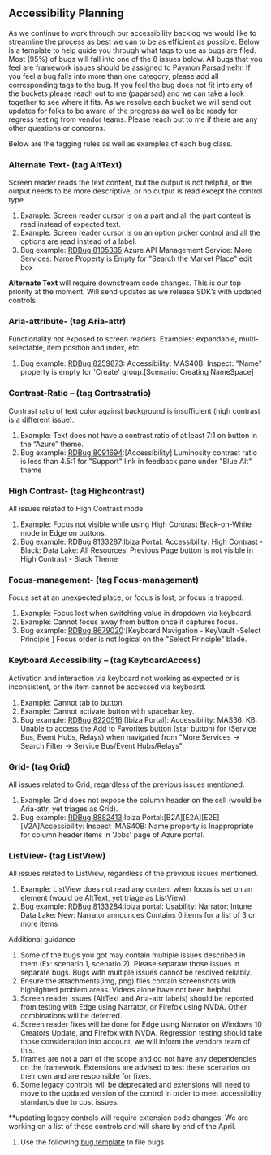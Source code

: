 ## Accessibility Planning

As we continue to work through our accessibility backlog we would like to streamline the process as best we can to be as efficient as possible. Below is a template to help guide you through what tags to use as bugs are filed. Most (95%) of bugs will fall into one of the 8 issues below. All bugs that you feel are framework issues should be assigned to Paymon Parsadmehr. If you feel a bug falls into more than one category, please add all corresponding tags to the bug. If you feel the bug does not fit into any of the buckets please reach out to me (paparsad) and we can take a look together to see where it fits. As we resolve each bucket we will send out updates for folks to be aware of the progress as well as be ready for regress testing from vendor teams. Please reach out to me if there are any other questions or concerns. 
 
 
Below are the tagging rules as well as examples of each bug class. 
### Alternate Text- (tag AltText)
  Screen reader reads the text content, but the output is not helpful, or the output needs to be more descriptive, or no output is read except the control type.
1.   Example: Screen reader cursor is on a part and all the part content is read instead of expected text.
1.   Example: Screen reader cursor is on an option picker control and all the options are read instead of a label.
1.   Bug example: [RDBug 8105335](http://vstfrd:8080/Azure/RD/_workitems#_a=edit&id=8105335):Azure API Management Service: More Services: Name Property is Empty for "Search the Market Place" edit box
 
**Alternate Text** will require downstream code changes. This is our top priority at the  moment. Will send updates as we release SDK’s with updated controls. 

### Aria-attribute- (tag Aria-attr)
  Functionality not exposed to screen readers. Examples: expandable, multi-selectable, item position and index, etc.
1.  Bug example: [RDBug 8259873](http://vstfrd:8080/Azure/RD/_workitems#_a=edit&id=8259873): Accessibility: MAS40B: Inspect: "Name" property is empty for 'Create' group.[Scenario: Creating NameSpace]
 

### Contrast-Ratio – (tag Contrastratio)
Contrast ratio of text color against background is insufficient (high contrast is a different issue).
1.   Example: Text does not have a contrast ratio of at least 7:1 on button in the “Azure” theme.
1.   Bug example: [RDBug 8091694](http://vstfrd:8080/Azure/RD/_workitems#_a=edit&id=8091694):[Accessibility] Luminosity contrast ratio is less than 4.5:1 for "Support" link in feedback pane under "Blue Alt" theme
 
### High Contrast- (tag Highcontrast)
All issues related to High Contrast mode.
1.   Example: Focus not visible while using High Contrast Black-on-White mode in Edge on buttons.
1.  Bug example: [RDBug 8133287](http://vstfrd:8080/Azure/RD/_workitems#_a=edit&id=8133287):Ibiza Portal: Accessibility: High Contrast - Black: Data Lake: All Resources: Previous Page button is not visible in High Contrast - Black Theme
  
### Focus-management- (tag Focus-management)
Focus set at an unexpected place, or focus is lost, or focus is trapped.
1.   Example: Focus lost when switching value in dropdown via keyboard.
1.   Example: Cannot focus away from button once it captures focus.
1.  Bug example: [RDBug 8679020](http://vstfrd:8080/Azure/RD/_workitems#_a=edit&id=8679020):[Keyboard Navigation - KeyVault -Select Principle ] Focus order is not logical on the "Select Principle" blade.
 
### Keyboard Accessibility – (tag KeyboardAccess)
Activation and interaction via keyboard not working as expected or is inconsistent, or the item cannot be accessed via keyboard.
1.   Example: Cannot tab to button.
1.   Example: Cannot activate button with spacebar key.
1.  Bug example: [RDBug 8220516](http://vstfrd:8080/Azure/RD/_workitems#_a=edit&id=8220516):[Ibiza Portal]: Accessibility: MAS36: KB: Unable to access the Add to Favorites button (star button) for (Service Bus, Event Hubs, Relays) when navigated from "More Services -> Search Filter -> Service Bus/Event Hubs/Relays".
 
### Grid- (tag Grid)
All issues related to Grid, regardless of the previous issues mentioned.
1.  Example: Grid does not expose the column header on the cell (would be Aria-attr, yet triages as Grid).
1.  Bug example: [RDBug 8882413](http://vstfrd:8080/Azure/RD/_workitems#_a=edit&id=8882413):Ibiza Portal:[B2A][E2A][E2E][V2A]Accessibility: Inspect :MAS40B: Name property is Inappropriate for column header items in 'Jobs' page of Azure portal.
 
### ListView- (tag ListView)
All issues related to ListView, regardless of the previous issues mentioned.
1. Example: ListView does not read any content when focus is set on an element (would be AltText, yet triage as ListView).
1. Bug example: [RDBug 8133284](http://vstfrd:8080/Azure/RD/_workitems#_a=edit&id=8133284):ibiza portal: Usability: Narrator: Intune Data Lake: New: Narrator announces Contains 0 items for a list of 3 or more items
 
 
 
Additional guidance
1.   Some of the bugs you got may contain multiple issues described in them (Ex: scenario 1, scenario 2). Please separate those issues in separate bugs. Bugs with multiple issues cannot be resolved reliably.
1.   Ensure the attachments(img, png) files contain screenshots with highlighted problem areas. Videos alone have not been helpful.
1.   Screen reader issues (AltText and Aria-attr labels) should be reported from testing with Edge using Narrator, or Firefox using NVDA. Other combinations will be deferred.
1.   Screen reader fixes will be done for Edge using Narrator on Windows 10 Creators Update, and Firefox with NVDA. Regression testing should take those consideration into account, we will inform the vendors team of this.
1.   Iframes are not a part of the scope and do not have any dependencies on the framework. Extensions are advised to test these scenarios on their own and are responsible for fixes.
1.   Some legacy controls will be deprecated and extensions will need to move to the updated version of the control in order to meet accessibility standards due to cost issues. 
 
**updating legacy controls will require extension code changes. We are working on a list of these controls and will share by end of the April. 

1.   Use the following [bug template](http://vstfrd:8080/Azure/RD/_workItems#_a=new&witd=RDBug&%5BSystem.AssignedTo%5D=Paymon%20Parsadmehr%20%3CNORTHAMERICA%5Cpaparsad%3E&%5BSystem.Description%5D=%3Cp%3E%3Cb%3EUpdate%26nbsp%3Bthe%20following%20fields%20and%20erase%20these%20instructions%3A%3C%2Fb%3E%3C%2Fp%3E%3Cp%3E1-%20Change%20TITLE%3C%2Fp%3E%3Cp%3E2-%20Add%20proper%20TAGS%20%28see%20email%29%3C%2Fp%3E%3Cp%3E3-%20Ensure%20FILE%20ATTACHMENTS%20include%20a%20screenshot%20circling%20the%20issue%20area%20with%20brief%20text.%20Videos%20aren%27t%20sufficient.%20Please%20don%27t%20use%20zip%20files.%3C%2Fp%3E%3Cp%3E4-%20Update%20DESCRIPTION%20with%20repro%20to%20problem%20area%20and%20expected%20behavior.%20No%20MAS%20description%2C%20no%20sample.%20Just%20repro%20and%20expectation.%3C%2Fp%3E&%5BMicrosoft.Rd.HowFound%5D=Acceptance&%5BMicrosoft.Azure.IssueType%5D=Code%20Defect&%5BSystem.AreaPath%5D=RD%5CAzure%20App%20Plat%5CAzurePortal%5CFx&%5BSystem.IterationPath%5D=RD%5CAzure%20App%20Plat%5CIbiza%5CNext) to file bugs 
